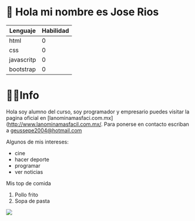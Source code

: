 # 👋 Hola mi nombre es Jose Rios
|Lenguaje|Habilidad|
|-|-|
|html|0|
|css|0|
|javascritp|0|
|bootstrap|0|
# 🙍‍♂️Info
Hola soy alumno del curso, soy programador y empresario puedes visitar la pagina oficial en [lanominamasfaci.com.mx](http://www.lanominamasfacil.com.mx/. Para ponerse en contacto escriban a [geussepe2004@hotmail.com](mailto:lanominamasfacil@yahoo.com.mx)

Algunos de mis intereses:
- cine
- hacer deporte
- programar
- ver noticias

Mis top de comida
1. Pollo frito
2. Sopa de pasta

![](https://i.gifer.com/X5NZ.gif)